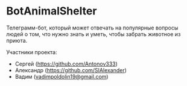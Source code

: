 # BotAnimalShelter

Телеграмм-бот, который может отвечать на популярные вопросы людей о том,
что нужно знать и уметь, чтобы забрать животное из приюта.

Участники проекта: 
- Сергей (https://github.com/Antonov333)
- Александр (https://github.com/SIAlexander)
- Вадим (vadimpoldolin19@gmail.com)
